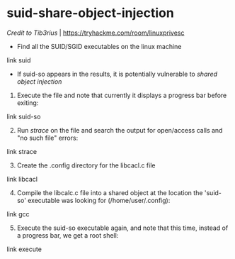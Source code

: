 # suid-share-object-injection
*Credit to Tib3rius* | https://tryhackme.com/room/linuxprivesc

* Find all the SUID/SGID executables on the linux machine

link suid

* If suid-so appears in the results, it is potentially vulnerable to *shared object injection*

1. Execute the file and note that currently it displays a progress bar before exiting:

link suid-so

2. Run *strace* on the file and search the output for open/access calls and "no such file" errors:

link strace

3. Create the .config directory for the libcacl.c file

link libcacl

4. Compile the libcalc.c file into a shared object at the location the 'suid-so' executable was looking for (/home/user/.config):

link gcc

5. Execute the suid-so executable again, and note that this time, instead of a progress bar, we get a root shell:

link execute
